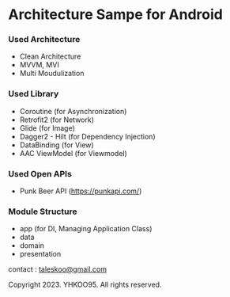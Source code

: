 # Architecture Sampe for Android

### Used Architecture
- Clean Architecture
- MVVM, MVI
- Multi Moudulization

### Used Library
- Coroutine (for Asynchronization)
- Retrofit2 (for Network)
- Glide (for Image)
- Dagger2 - Hilt (for Dependency Injection)
- DataBinding (for View)
- AAC ViewModel (for Viewmodel)

### Used Open APIs
- Punk Beer API (https://punkapi.com/)

### Module Structure
- app (for DI, Managing Application Class)
- data 
- domain
- presentation


contact : taleskoo@gmail.com

Copyright 2023. YHKOO95. All rights reserved.
